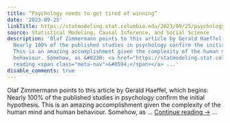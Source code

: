 ```yaml
---
title: “Psychology needs to get tired of winning”
date: '2023-09-25'
linkTitle: https://statmodeling.stat.columbia.edu/2023/09/25/psychology-needs-to-get-tired-of-winning/
source: Statistical Modeling, Causal Inference, and Social Science
description: 'Olaf Zimmermann points to this article by Gerald Haeffel, which begins:
  Nearly 100% of the published studies in psychology confirm the initial hypothesis.
  This is an amazing accomplishment given the complexity of the human mind and human
  behaviour. Somehow, as &#8230; <a href="https://statmodeling.stat.columbia.edu/2023/09/25/psychology-needs-to-get-tired-of-winning/">Continue
  reading <span class="meta-nav">&#8594;</span></a> ...'
disable_comments: true
---
```

Olaf Zimmermann points to this article by Gerald Haeffel, which begins: Nearly 100% of the published studies in psychology confirm the initial hypothesis. This is an amazing accomplishment given the complexity of the human mind and human behaviour. Somehow, as &#8230; <a href="https://statmodeling.stat.columbia.edu/2023/09/25/psychology-needs-to-get-tired-of-winning/">Continue reading <span class="meta-nav">&#8594;</span></a> ...